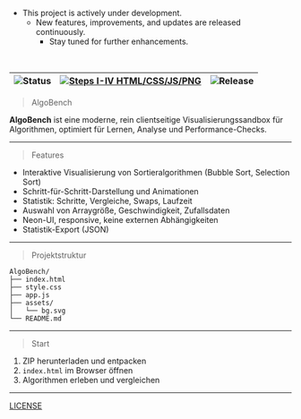 - This project is actively under development.
  - New features, improvements, and updates are released continuously.
    - Stay tuned for further enhancements.

<br>

|![Status](https://img.shields.io/badge/status-Open-green?style=for-the-badge&logo=githubactions&logoColor=black) | [![Steps I-IV HTML/CSS/JS/PNG](https://img.shields.io/badge/Steps%20I--IV-HTML%2FCSS%2FJS%2FPNG-1e90ff?style=for-the-badge&logo=code&logoColor=white)](#) | ![Release](https://img.shields.io/badge/release-June%2022%2C%202025-on?style=for-the-badge&logo=github&logoColor=black) |
|---|---|---|

> AlgoBench

**AlgoBench** ist eine moderne, rein clientseitige Visualisierungssandbox für Algorithmen, optimiert für Lernen, Analyse und Performance-Checks.

---

> Features

- Interaktive Visualisierung von Sortieralgorithmen (Bubble Sort, Selection Sort)
- Schritt-für-Schritt-Darstellung und Animationen
- Statistik: Schritte, Vergleiche, Swaps, Laufzeit
- Auswahl von Arraygröße, Geschwindigkeit, Zufallsdaten
- Neon-UI, responsive, keine externen Abhängigkeiten
- Statistik-Export (JSON)

---

> Projektstruktur

```yarn
AlgoBench/
├── index.html
├── style.css
├── app.js
├── assets/
│   └── bg.svg
└── README.md
```

---

> Start

1. ZIP herunterladen und entpacken  
2. `index.html` im Browser öffnen  
3. Algorithmen erleben und vergleichen

---

[LICENSE](LICENSE)
